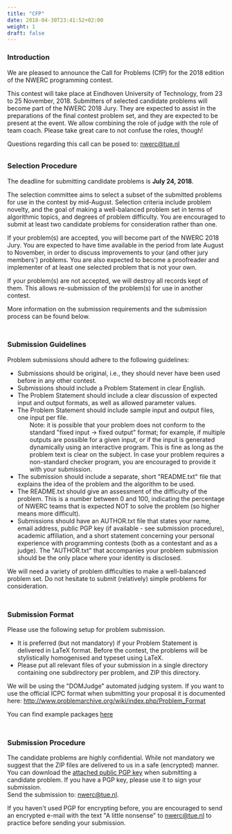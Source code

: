 ```yaml
---
title: "CFP"
date: 2018-04-30T23:41:52+02:00
weight: 1
draft: false
---
```

<h3>Introduction</h3>
<p>
We are pleased to announce the Call for Problems (CfP) for the 2018 edition of the NWERC programming contest.
</p>
<p>
This contest will take place at Eindhoven University of Technology, from 23 to 25 November, 2018. Submitters of selected candidate problems will become part of the NWERC 2018 Jury. They are expected to assist in the preparations of the final contest problem set, and they are expected to be present at the event.
We allow combining the role of judge with the role of team coach. Please take great care to not confuse the roles, though!
</p>
<p>
Questions regarding this call can be posed to: <a href='mailto:nwerc@tue.nl'>nwerc@tue.nl</a>
</p>
<h3 style="margin-top:2em;">Selection Procedure</h3>
<p>
The deadline for submitting candidate problems is <b>July 24, 2018</b>.
</p>
<p>
The selection committee aims to select a subset of the submitted problems for use in the contest by mid-August. Selection criteria include problem novelty, and the goal of making a well-balanced problem set in terms of algorithmic topics, and degrees of problem difficulty. You are encouraged to submit at least two candidate problems for consideration rather than one.
</p>
<p>
If your problem(s) are accepted, you will become part of the NWERC 2018 Jury. You are expected to have time available in the period from late August to November, in order to discuss improvements to your (and other jury members') problems. You are also expected to become a proofreader and implementer of at least one selected problem that is not your own.
</p>
<p>
If your problem(s) are not accepted, we will destroy all records kept of them. This allows re-submission of the problem(s) for use in another contest.
</p>
<p>
More information on the submission requirements and the submission process can be found below.
</p>

<h3 style="margin-top:2em; display: inline-block;">Submission Guidelines</h3>

<script type="text/javascript">
function get_element(id)
{
  if (document.getElementById) // standard
    return document.getElementById(id);
  else if (document.all) // old MSIE
    return document.all[id];
  else if (document.layers) // NN4
    return document.layers[id];
}
function toggle_submenu(menuTop)
{
menuA = get_element('submenu-'+menuTop+'a');
menuB = get_element('submenu-'+menuTop+'b');
link = get_element('link-'+menuTop);
if (menuB.style.display == 'block') {
  menuA.style.display='block';
  menuB.style.display='none';
  link.title = "Show Submenu";
  link.innerHTML = '[Expand]';
}
else {
  menuA.style.display='none';
  menuB.style.display='block';
  link.title = "Hide Submenu";
  link.innerHTML = '[Hide]';
}
}

  document.write("&nbsp;<a href='javascript:toggle_submenu(0);' id='link-0' title='Show abstract'>[Expand]</a>");
  document.write("<div class='submenu baseText' id='submenu-0a' style='margin-left:2em;display:block'>");
  document.write("Information about the requirements for a problem.")
  document.write("</div>")
  document.write("<div class='submenu baseText' id='submenu-0b' style='display:none'>");
</script>

<noscript>
<div class='submenu baseText' id='submenu-0'>
</noscript>
Problem submissions should adhere to the following guidelines:
<ul>
<li>Submissions should be original, i.e., they should never have been used before in any other contest.</li>
<li>Submissions should include a Problem Statement in clear English.</li>
<li>The Problem Statement should include a clear discussion of expected input and output formats, as well as allowed parameter values.</li>
<li>The Problem Statement should include sample input and output files, one input per file.<br>

<div style="margin-left:2em">
Note: it is possible that your problem does not conform to the standard "fixed input -> fixed output" format; for example, if multiple outputs are possible for a given input, or if the input is generated dynamically using an interactive program. This is fine as long as the problem text is clear on the subject.
In case your problem requires a non-standard checker program, you are encouraged to provide it with your submission.
</div>

</li>
<li>The submission should include a separate, short "README.txt" file that explains the idea of the problem and the algorithm to be used.</li>
<li>The README.txt should give an assessment of the difficulty of the problem. This is a number between 0 and 100, indicating the percentage of NWERC teams that is expected NOT to solve the problem (so higher means more difficult).</li>
<li>Submissions should have an AUTHOR.txt file that states your name, email address, public PGP key (if available - see submission procedure), academic affiliation, and a short statement concerning your personal experience with programming contests (both as a contestant and as a judge). The "AUTHOR.txt" that accompanies your problem submission should be the only place where your identity is disclosed.</li>
</ul>

<p>
We will need a variety of problem difficulties to make a well-balanced problem set. Do not hesitate to submit (relatively) simple problems for consideration.
</p>
</div>

<h3 style="margin-top:2em; display: inline-block;">Submission Format</h3>

<script type="text/javascript" charset="utf-8">
  document.write("<a href='javascript:toggle_submenu(1);' id='link-1' title='Show abstract'>[Expand]</a>");
  document.write("<div class='submenu baseText' id='submenu-1a' style='margin-left:2em;display:block'>");
  document.write("Information on the required format for the submission.")
  document.write("</div>")
  document.write("<div class='submenu baseText' id='submenu-1b' style='display:none'>");
</script>

<noscript>
<div class='submenu baseText' id='submenu-1'>
</noscript>
Please use the following setup for problem submission.
<ul>
<li>It is preferred (but not mandatory) if your Problem Statement is delivered in LaTeX format. Before the contest, the problems will be stylistically homogenised and typeset using LaTeX. </li>
<li>Please put all relevant files of your submission in a single directory containing one subdirectory per problem, and ZIP this directory.</li>
</ul>

<p>
We will be using the "DOMJudge" automated judging system. If you want to use the official ICPC format when submitting your proposal it is documented here: <a href="http://www.problemarchive.org/wiki/index.php/Problem_Format">http://www.problemarchive.org/wiki/index.php/Problem_Format</a>
</p>
<p>
You can find example packages <a href="/files/nwerc2017all.tar.bz2">here</a>
</p>
</div>
<h3 style="margin-top:2em;  display: inline-block;">Submission Procedure</h3>


<script type="text/javascript" charset="utf-8">
  document.write("<a href='javascript:toggle_submenu(2);' id='link-2' title='Show abstract'>[Expand]</a>");
  document.write("<div class='submenu baseText' id='submenu-2a' style='margin-left:2em; display:block'>");
  document.write("Information on the procedure for submission of a problem.")
  document.write("</div>")
  document.write("<div class='submenu baseText' id='submenu-2b' style='display:none'>");
</script>

<noscript>
<div class='submenu baseText' id='submenu-2'>
</noscript>
The candidate problems are highly confidential. While not mandatory we suggest that the ZIP files are delivered to us in a safe (encrypted) manner. You can download the <a href="/files/pgp.key">attached public PGP key</a> when submitting a candidate problem. If you have a PGP key, please use it to sign your submission.<br>
Send the submission to: <a href="nwerc@tue.nl">nwerc@tue.nl</a>.
<p>
If you haven't used PGP for encrypting before, you are encouraged to send an encrypted e-mail with the text "A little nonsense" to <a href="nwerc@tue.nl">nwerc@tue.nl</a> to practice before sending your submission.
</p>
